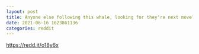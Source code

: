 ```yaml
--- 
layout: post 
title: Anyone else following this whale, looking for they're next move?!? 
date: 2021-06-16 1623861136 
categories: reddit 
--- 
```

https://redd.it/o18y6x